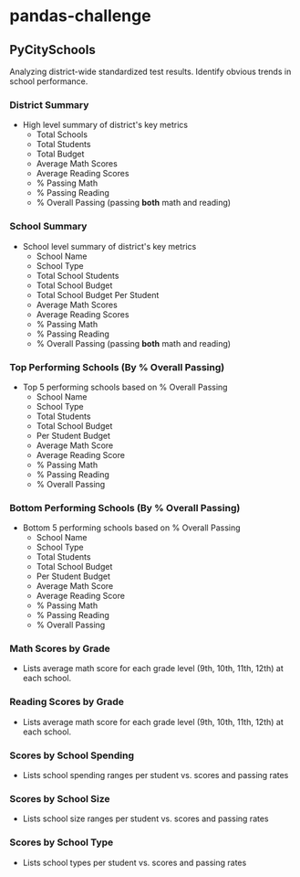 # pandas-challenge

## PyCitySchools
Analyzing district-wide standardized test results.
Identify obvious trends in school performance.

### District Summary
- High level summary of district's key metrics
    - Total Schools
    - Total Students
    - Total Budget
    - Average Math Scores
    - Average Reading Scores
    - % Passing Math
    - % Passing Reading
    - % Overall Passing (passing **both** math and reading)
    
### School Summary
- School level summary of district's key metrics
    - School Name
    - School Type
    - Total School Students
    - Total School Budget
    - Total School Budget Per Student
    - Average Math Scores
    - Average Reading Scores
    - % Passing Math
    - % Passing Reading
    - % Overall Passing (passing **both** math and reading)

### Top Performing Schools (By % Overall Passing)
- Top 5 performing schools based on % Overall Passing
    - School Name
    - School Type
    - Total Students
    - Total School Budget
    - Per Student Budget
    - Average Math Score
    - Average Reading Score
    - % Passing Math
    - % Passing Reading
    - % Overall Passing

### Bottom Performing Schools (By % Overall Passing)
- Bottom 5 performing schools based on % Overall Passing
    - School Name
    - School Type
    - Total Students
    - Total School Budget
    - Per Student Budget
    - Average Math Score
    - Average Reading Score
    - % Passing Math
    - % Passing Reading
    - % Overall Passing

### Math Scores by Grade
- Lists average math score for each grade level (9th, 10th, 11th, 12th) at each school.

### Reading Scores by Grade
- Lists average math score for each grade level (9th, 10th, 11th, 12th) at each school.

### Scores by School Spending
- Lists school spending ranges per student vs. scores and passing rates

### Scores by School Size
- Lists school size ranges per student vs. scores and passing rates

### Scores by School Type
- Lists school types per student vs. scores and passing rates